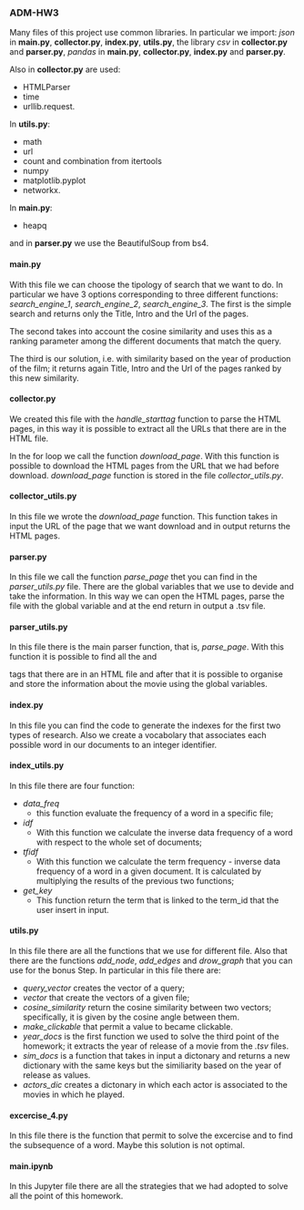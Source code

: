 ### ADM-HW3

Many files of this project use common libraries. In particular we import: *json* in **main.py**, **collector.py**, **index.py**, **utils.py**, the library *csv* in **collector.py** and **parser.py**, *pandas* in **main.py**,  **collector.py**, **index.py** and **parser.py**.

Also in **collector.py** are used:
* HTMLParser
* time
* urllib.request.

In **utils.py**:
* math
* url
* count and combination from itertools
* numpy
* matplotlib.pyplot
* networkx.

In **main.py**:
* heapq

and in **parser.py** we use the BeautifulSoup from bs4.


#### main.py ####
With this file we can choose the tipology of search that we want to do.
In particular we have 3 options corresponding to three different functions:  _search_engine_1_, _search_engine_2_, _search_engine_3_.
The first is the simple search and returns only the Title, Intro and the Url of the pages.

The second takes into account the cosine similarity and uses this as a ranking parameter among the different documents that match the query.

The third is our solution, i.e. with similarity based on the year of production of the film; it returns again Title, Intro and the Url of the pages ranked by this new similarity.

#### collector.py ####

We created this file with the  _handle_starttag_ function to parse the HTML pages, in this way it is possible to extract all the URLs that there are in the HTML file.

In the for loop we call the function _download_page_. With this function is possible to download the HTML pages from the URL that we had before download.
_download_page_ function is stored in the file *collector_utils.py*.

#### collector_utils.py ####
In this file we wrote the  _download_page_ function.
This function takes in input the URL of the page that we want download and in output returns the HTML pages.

#### parser.py ####
In this file we call the function _parse_page_ thet you can find in the *parser_utils.py* file.
There are the global variables that we use to devide and take the information.
In this way we can open the HTML pages, parse the file with the global variable and at the end return in output a .tsv file.

#### parser_utils.py #### 
In this file there is the main parser function, that is, _parse_page_. With this function it is possible to find all the <table> and <p> tags that there are in an HTML file and after that it is possible to organise and store the information about the movie using the global variables.

#### index.py ####
In this file you can find the code to generate the indexes for the first two types of research.
Also we create a vocabolary that associates each possible word in our documents to an integer identifier.

#### index_utils.py ####
In this file there are four function:
* _data_freq_
  - this function evaluate the frequency of a word in a specific file;
* _idf_
  - With this function we calculate the inverse data frequency of a word with respect to the whole set of documents;
* _tfidf_
  - With this function we calculate the term frequency - inverse data frequency of a word in a given document. It is calculated by multiplying the results of the previous two functions;
* _get_key_
  - This function return the term that is linked to the term_id that the user insert in input.

#### utils.py ####

In this file there are all the functions that we use for different file.
Also that there are the functions _add_node_, _add_edges_ and _drow_graph_ that you can use for the bonus Step.
In particular in this file there are:
* _query_vector_ creates the vector of a query;
* _vector_ that create the vectors of a given file;
* _cosine_similarity_  return the cosine similarity between two vectors; specifically, it is given by the cosine angle between them.
* _make_clickable_ that permit a value to became clickable.
* _year_docs_ is the first function we used to solve the third point of the homework; it extracts the year of release of a movie from the *.tsv* files.
* _sim_docs_ is a function that takes in input a dictonary and returns a new dictionary with the same keys but the similiarity based on the year of release as values.     
* _actors_dic_  creates a dictonary in which each actor is associated to the movies in which he played.

#### excercise_4.py ####
In this file there is the function that permit to solve the excercise and to find the subsequence of a word.
Maybe this solution is not optimal.

#### main.ipynb ####
In this Jupyter file there are all the strategies that we had adopted to solve all the point of this homework.
    
